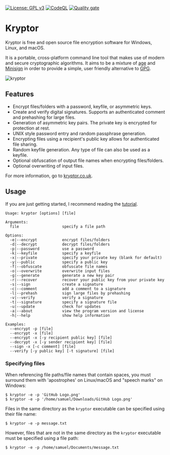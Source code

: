 [![License: GPL v3](https://img.shields.io/badge/License-GPL%20v3-blue.svg)](http://www.gnu.org/licenses/gpl-3.0)
[![CodeQL](https://github.com/samuel-lucas6/Kryptor/actions/workflows/codeql-analysis.yml/badge.svg)](https://github.com/samuel-lucas6/Kryptor/actions)
[![Quality gate](https://sonarcloud.io/api/project_badges/quality_gate?project=samuel-lucas6_Kryptor)](https://sonarcloud.io/dashboard?id=samuel-lucas6_Kryptor)

# Kryptor

Kryptor is free and open source file encryption software for Windows, Linux, and macOS.

It is a portable, cross-platform command line tool that makes use of modern and secure cryptographic algorithms. It aims to be a mixture of [age](https://github.com/FiloSottile/age) and [Minisign](https://github.com/jedisct1/minisign) in order to provide a simple, user friendly alternative to [GPG](https://gnupg.org/).

![kryptor](https://user-images.githubusercontent.com/63159663/110021517-c0af3500-7d22-11eb-9acd-02ba9f24617c.gif)

## Features

- Encrypt files/folders with a password, keyfile, or asymmetric keys.
- Create and verify digital signatures. Supports an authenticated comment and prehashing for large files.
- Generation of asymmetric key pairs. The private key is encrypted for protection at rest.
- UNIX style password entry and random passphrase generation.
- Encrypting files using a recipient's public key allows for authenticated file sharing.
- Random keyfile generation. Any type of file can also be used as a keyfile.
- Optional obfuscation of output file names when encrypting files/folders.
- Optional overwriting of input files.

For more information, go to [kryptor.co.uk](https://www.kryptor.co.uk/).

## Usage
If you are just getting started, I recommend reading the [tutorial](https://www.kryptor.co.uk/tutorial).
```
Usage: kryptor [options] [file]

Arguments:
  file                   specify a file path

Options:
  -e|--encrypt           encrypt files/folders
  -d|--decrypt           decrypt files/folders
  -p|--password          use a password
  -k|--keyfile           specify a keyfile
  -x|--private           specify your private key (blank for default)
  -y|--public            specify a public key
  -f|--obfuscate         obfuscate file names
  -o|--overwrite         overwrite input files
  -g|--generate          generate a new key pair
  -r|--recover           recover your public key from your private key
  -s|--sign              create a signature
  -c|--comment           add a comment to a signature
  -l|--prehash           sign large files by prehashing
  -v|--verify            verify a signature
  -t|--signature         specify a signature file
  -u|--update            check for updates
  -a|--about             view the program version and license
  -h|--help              show help information

Examples:
  --encrypt -p [file]
  --encrypt -x [file]
  --encrypt -x [-y recipient public key] [file]
  --decrypt -x [-y sender recipient key] [file]
  --sign -x [-c comment] [file]
  --verify [-y public key] [-t signature] [file]
  ```
### Specifying files
When referencing file paths/file names that contain spaces, you must surround them with 'apostrophes' on Linux/macOS and "speech marks" on Windows:
```
$ kryptor -e -p 'GitHub Logo.png'
$ kryptor -e -p '/home/samuel/Downloads/GitHub Logo.png'
```
Files in the same directory as the ```kryptor``` executable can be specified using their file name:
```
$ kryptor -e -p message.txt
```
However, files that are not in the same directory as the ```kryptor``` executable must be specified using a file path:
```
$ kryptor -e -p /home/samuel/Documents/message.txt
```
